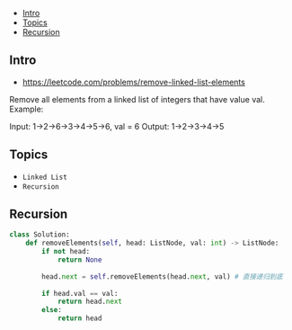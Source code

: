 - [Intro](#intro)
- [Topics](#topics)
- [Recursion](#recursion)

## Intro

- https://leetcode.com/problems/remove-linked-list-elements

Remove all elements from a linked list of integers that have value val.
Example:

Input:  1->2->6->3->4->5->6, val = 6
Output: 1->2->3->4->5



## Topics

- `Linked List`
- `Recursion`


## Recursion


```py
class Solution:
    def removeElements(self, head: ListNode, val: int) -> ListNode:
        if not head:
            return None
        
        head.next = self.removeElements(head.next, val) # 直接递归到底
        
        if head.val == val:
            return head.next
        else:
            return head
```